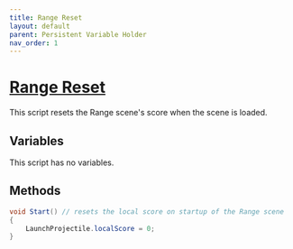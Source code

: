 ```yaml
---
title: Range Reset
layout: default
parent: Persistent Variable Holder
nav_order: 1
---
```


# [Range Reset](https://github.com/joshberger5/Temptare/blob/second/Assets/RangeReset.cs)
This script resets the Range scene's score when the scene is loaded.

## Variables
This script has no variables.

## Methods
```csharp
void Start() // resets the local score on startup of the Range scene
{
    LaunchProjectile.localScore = 0;
}
```

